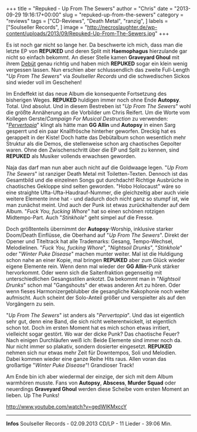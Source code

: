 +++
title = "Repuked - Up From The Sewers"
author = "Chris"
date = "2013-09-29 19:16:17+00:00"
slug = "repuked-up-from-the-sewers"
category = "reviews"
tags = ["CD-Reviews", "Death Metal", "ranzig", ]
labels = ["Soulseller Records", ]
image = "http://necroslaughter.de/wp-content/uploads/2013/09/Repuked-Up-From-The-Sewers.jpg"
+++

Es ist noch gar nicht so lange her. Da beschwerte ich mich, dass man die letzte EP von **REPUKED** und deren Split mit **Haemophagus** hierzulande gar nicht so einfach bekommt. An dieser Stelle kamen **Graveyard Ghoul** mit ihrem <a href="http://necroslaughter.de/2013/08/graveyard-ghoul-death-metal-muss-stinken-rumpeln-und-wehtun/" title="Graveyard Ghoul – Death Metal muss stinken, rumpeln und wehtun!">Debüt</a> genau richtig und haben mich **REPUKED** sogar ein klein wenig vergessen lassen. Nun erschien aber schlussendlich das zweite Full-Length "_Up From The Sewers_" via _Soulseller Records_ und die schwedischen Sickos sind wieder voll im Geschehen!

Im Endeffekt ist das neue Album die konsequente Fortsetzung des bisherigen Weges. **REPUKED** huldigen immer noch ohne Ende **Autopsy**. Total. Und absolut. Und in diesem Bestreben ist "_Up From The Sewers_" wohl die größte Annäherung an die Vorbilder um Chris Reifert. Um die Worte vom Kollegen Gerste/_Campaign For Musical Destruction_ zu verwenden: "<a href="http://necroslaughter.de/2011/02/repuked-pervertopia/" title="Repuked – Pervertopia">_Pervertopia_</a>" klingt als hätte man **GG Allin** und **Autopsy** in einen Sarg gesperrt und ein paar Knallfrösche hinterher geworfen. Dreckig hat es gerappelt in der Kiste! Doch hatte das Debütalbum schon wesentlich mehr Struktur als die Demos, die stellenweise schon arg chaotisches Gepolter waren. Ohne den Zwischenschritt über die EP und Split zu kennen, sind **REPUKED** als Musiker vollends erwachsen geworden.

Naja das darf man nun aber auch nicht auf die Goldwaage legen. "_Up From The Sewers_" ist ranziger Death Metal mit Toiletten-Texten. Dennoch ist das Gesamtbild und die einzelnen Songs gut durchdacht! Richtige Ausbrüche in chaotisches Gekloppe sind selten geworden. "Hobo Holocaust" wäre so eine straighte Ufta-Ufta-Haudrauf-Nummer, die gleichzeitig aber auch viele weitere Elemente inne hat - und dadurch doch nicht ganz so stumpf ist, wie man zunächst meint. Und auch der Punk ist etwas zurückhaltender auf dem Album. "_Fuck You, fucking Whore_" hat so einen schönen rotzigen Midtempo-Part. Auch "_Stinkhole_" geht simpel auf die Fresse.

Doch größtenteils übernimmt der **Autopsy**-Worship, inklusive starker Doom/Death Einflüsse, die Oberhand auf "_Up From The Sewers_". Direkt der Opener und Titeltrack hat alle Trademarks: Gesang, Tempo-Wechsel, Melodielinen. "_Fuck You, fucking Whore_", "_Nightsoil Drunks_", "_Stinkhole_" oder "_Winter Puke Disease_" machen munter weiter. Mal ist die Huldigung schon nahe an einer Kopie, mal bringen **REPUKED** aber zum Glück wieder eigene Elemente rein. Wenn denn mal wieder der **GG Allin**-Punk stärker hervorkommt. Oder wenn sich die Saitenfraktion gegenseitig mit unterschiedlichen Gesangsstilen ankotzt. Da bekommt man in "_Nightsoil Drunks_" schon mal "Gangshouts" der etwas anderen Art zu hören. Oder wenn fieses Harmonizergeblubber die gesangliche Kakophonie noch weiter aufmischt. Auch scheint der Solo-Anteil größer und verspielter als auf den Vorgängern zu sein.

"_Up From The Sewers_" ist anders als "_Pervertopia_". Und das ist eigentlich sehr gut, denn eine Band, die sich nicht weiterentwickelt, ist eigentlich schon tot. Doch im ersten Moment hat es mich schon etwas irritiert, vielleicht sogar gestört. Wo war der dicke Punk? Das chaotische Feuer? Nach einigen Durchläufen weiß ich: Beide Elemente sind immer noch da. Nur nicht immer so plakativ, sondern dosierter eingesetzt. **REPUKED** nehmen sich nur etwas mehr Zeit für Downtempos, Soli und Melodien. Dabei kommen wieder eine ganze Reihe Hits raus. Allen voran das großartige "_Winter Puke Disease_"! Grandioser Track!

Am Ende bin ich aber wiedermal der einzige, der sich mit dem Album warmhören musste. Fans von **Autopsy**, **Abscess**, **Murder Squad** oder neuerdings **Graveyard Ghoul** werden diese Scheibe vom ersten Moment an lieben. Up The Punks!

http://www.youtube.com/watch?v=gedWlKMxccY



---
**Infos**
Soulseller Records - 02.09.2013
CD/LP - 11 Lieder - 39:06 Min.
